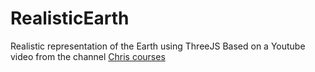 # RealisticEarth
Realistic representation of the Earth using ThreeJS 
Based on a Youtube video from the channel [Chris courses](https://www.youtube.com/watch?v=vM8M4QloVL0)


